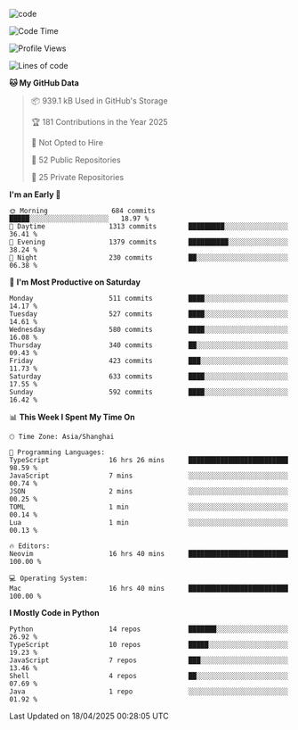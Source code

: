 
<!--
**liuyaanng/liuyaanng** is a ✨ _special_ ✨ repository because its `README.md` (this file) appears on your GitHub profile.

Here are some ideas to get you started:

- 🔭 I’m currently working on ...
- 🌱 I’m currently learning ...
- 👯 I’m looking to collaborate on ...
- 🤔 I’m looking for help with ...
- 💬 Ask me about ...
- 📫 How to reach me: ...
- 😄 Pronouns: ...
- ⚡ Fun fact: ...
-->


![code](https://cdn.jsdelivr.net/gh/liuyaanng/liuyaanng@1.0/code.gif) 

<!--START_SECTION:waka-->
![Code Time](http://img.shields.io/badge/Code%20Time-1%2C359%20hrs%202%20mins-blue)

![Profile Views](http://img.shields.io/badge/Profile%20Views-0-blue)

![Lines of code](https://img.shields.io/badge/From%20Hello%20World%20I%27ve%20Written-21.0%20million%20lines%20of%20code-blue)

**🐱 My GitHub Data** 

> 📦 939.1 kB Used in GitHub's Storage 
 > 
> 🏆 181 Contributions in the Year 2025
 > 
> 🚫 Not Opted to Hire
 > 
> 📜 52 Public Repositories 
 > 
> 🔑 25 Private Repositories 
 > 
**I'm an Early 🐤** 

```text
🌞 Morning                684 commits         █████░░░░░░░░░░░░░░░░░░░░   18.97 % 
🌆 Daytime                1313 commits        █████████░░░░░░░░░░░░░░░░   36.41 % 
🌃 Evening                1379 commits        ██████████░░░░░░░░░░░░░░░   38.24 % 
🌙 Night                  230 commits         ██░░░░░░░░░░░░░░░░░░░░░░░   06.38 % 
```
📅 **I'm Most Productive on Saturday** 

```text
Monday                   511 commits         ████░░░░░░░░░░░░░░░░░░░░░   14.17 % 
Tuesday                  527 commits         ████░░░░░░░░░░░░░░░░░░░░░   14.61 % 
Wednesday                580 commits         ████░░░░░░░░░░░░░░░░░░░░░   16.08 % 
Thursday                 340 commits         ██░░░░░░░░░░░░░░░░░░░░░░░   09.43 % 
Friday                   423 commits         ███░░░░░░░░░░░░░░░░░░░░░░   11.73 % 
Saturday                 633 commits         ████░░░░░░░░░░░░░░░░░░░░░   17.55 % 
Sunday                   592 commits         ████░░░░░░░░░░░░░░░░░░░░░   16.42 % 
```


📊 **This Week I Spent My Time On** 

```text
🕑︎ Time Zone: Asia/Shanghai

💬 Programming Languages: 
TypeScript               16 hrs 26 mins      █████████████████████████   98.59 % 
JavaScript               7 mins              ░░░░░░░░░░░░░░░░░░░░░░░░░   00.74 % 
JSON                     2 mins              ░░░░░░░░░░░░░░░░░░░░░░░░░   00.25 % 
TOML                     1 min               ░░░░░░░░░░░░░░░░░░░░░░░░░   00.14 % 
Lua                      1 min               ░░░░░░░░░░░░░░░░░░░░░░░░░   00.13 % 

🔥 Editors: 
Neovim                   16 hrs 40 mins      █████████████████████████   100.00 % 

💻 Operating System: 
Mac                      16 hrs 40 mins      █████████████████████████   100.00 % 
```

**I Mostly Code in Python** 

```text
Python                   14 repos            ███████░░░░░░░░░░░░░░░░░░   26.92 % 
TypeScript               10 repos            █████░░░░░░░░░░░░░░░░░░░░   19.23 % 
JavaScript               7 repos             ███░░░░░░░░░░░░░░░░░░░░░░   13.46 % 
Shell                    4 repos             ██░░░░░░░░░░░░░░░░░░░░░░░   07.69 % 
Java                     1 repo              ░░░░░░░░░░░░░░░░░░░░░░░░░   01.92 % 
```




 Last Updated on 18/04/2025 00:28:05 UTC
<!--END_SECTION:waka-->
